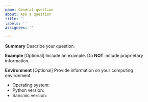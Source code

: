 ```yaml
---
name: General question
about: Ask a question
title: ''
labels: ''
assignees: ''

---
```


**Summary**
Describe your question.

**Example**
[Optional] Include an example. Do **NOT** include proprietary information.


**Environment**
[Optional] Provide information on your computing environment.
 - Operating system:
 - Python version:
 - Sansmic version:
